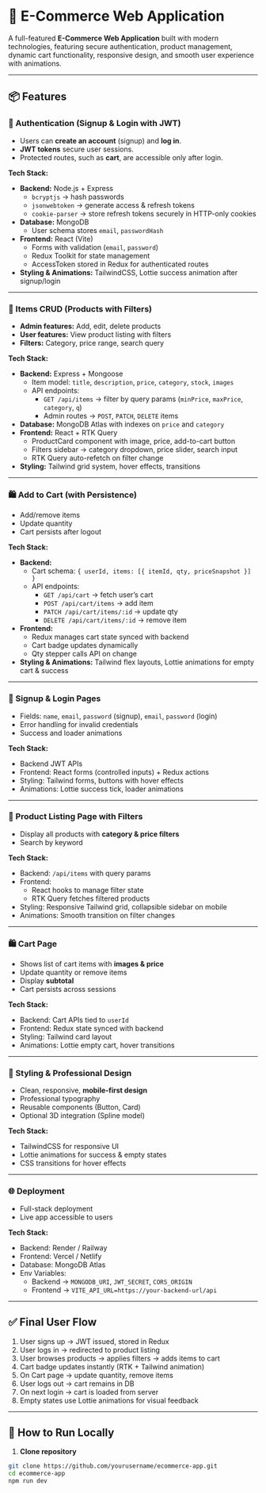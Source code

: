 # 🛒 E-Commerce Web Application

A full-featured **E-Commerce Web Application** built with modern technologies, featuring secure authentication, product management, dynamic cart functionality, responsive design, and smooth user experience with animations.

---

## 📦 Features

### 🔑 Authentication (Signup & Login with JWT)
- Users can **create an account** (signup) and **log in**.
- **JWT tokens** secure user sessions.
- Protected routes, such as **cart**, are accessible only after login.

**Tech Stack:**
- **Backend:** Node.js + Express
  - `bcryptjs` → hash passwords
  - `jsonwebtoken` → generate access & refresh tokens
  - `cookie-parser` → store refresh tokens securely in HTTP-only cookies
- **Database:** MongoDB
  - User schema stores `email`, `passwordHash`
- **Frontend:** React (Vite)
  - Forms with validation (`email`, `password`)
  - Redux Toolkit for state management
  - AccessToken stored in Redux for authenticated routes
- **Styling & Animations:** TailwindCSS, Lottie success animation after signup/login

---

### 🛒 Items CRUD (Products with Filters)
- **Admin features:** Add, edit, delete products
- **User features:** View product listing with filters
- **Filters:** Category, price range, search query

**Tech Stack:**
- **Backend:** Express + Mongoose
  - Item model: `title`, `description`, `price`, `category`, `stock`, `images`
  - API endpoints:
    - `GET /api/items` → filter by query params (`minPrice`, `maxPrice`, `category`, `q`)
    - Admin routes → `POST`, `PATCH`, `DELETE` items
- **Database:** MongoDB Atlas with indexes on `price` and `category`
- **Frontend:** React + RTK Query
  - ProductCard component with image, price, add-to-cart button
  - Filters sidebar → category dropdown, price slider, search input
  - RTK Query auto-refetch on filter change
- **Styling:** Tailwind grid system, hover effects, transitions

---

### 🛍️ Add to Cart (with Persistence)
- Add/remove items
- Update quantity
- Cart persists after logout

**Tech Stack:**
- **Backend:**
  - Cart schema: `{ userId, items: [{ itemId, qty, priceSnapshot }] }`
  - API endpoints:
    - `GET /api/cart` → fetch user’s cart
    - `POST /api/cart/items` → add item
    - `PATCH /api/cart/items/:id` → update qty
    - `DELETE /api/cart/items/:id` → remove item
- **Frontend:**
  - Redux manages cart state synced with backend
  - Cart badge updates dynamically
  - Qty stepper calls API on change
- **Styling & Animations:** Tailwind flex layouts, Lottie animations for empty cart & success

---

### 📃 Signup & Login Pages
- Fields: `name`, `email`, `password` (signup), `email`, `password` (login)
- Error handling for invalid credentials
- Success and loader animations

**Tech Stack:**
- Backend JWT APIs
- Frontend: React forms (controlled inputs) + Redux actions
- Styling: Tailwind forms, buttons with hover effects
- Animations: Lottie success tick, loader animations

---

### 🛒 Product Listing Page with Filters
- Display all products with **category & price filters**
- Search by keyword

**Tech Stack:**
- Backend: `/api/items` with query params
- Frontend:
  - React hooks to manage filter state
  - RTK Query fetches filtered products
- Styling: Responsive Tailwind grid, collapsible sidebar on mobile
- Animations: Smooth transition on filter changes

---

### 🛍️ Cart Page
- Shows list of cart items with **images & price**
- Update quantity or remove items
- Display **subtotal**
- Cart persists across sessions

**Tech Stack:**
- Backend: Cart APIs tied to `userId`
- Frontend: Redux state synced with backend
- Styling: Tailwind card layout
- Animations: Lottie empty cart, hover transitions

---

### 🎨 Styling & Professional Design
- Clean, responsive, **mobile-first design**
- Professional typography
- Reusable components (Button, Card)
- Optional 3D integration (Spline model)

**Tech Stack:**
- TailwindCSS for responsive UI
- Lottie animations for success & empty states
- CSS transitions for hover effects

---

### 🌐 Deployment
- Full-stack deployment
- Live app accessible to users

**Tech Stack:**
- Backend: Render / Railway
- Frontend: Vercel / Netlify
- Database: MongoDB Atlas
- Env Variables:
  - Backend → `MONGODB_URI`, `JWT_SECRET`, `CORS_ORIGIN`
  - Frontend → `VITE_API_URL=https://your-backend-url/api`

---

## ✅ Final User Flow
1. User signs up → JWT issued, stored in Redux
2. User logs in → redirected to product listing
3. User browses products → applies filters → adds items to cart
4. Cart badge updates instantly (RTK + Tailwind animation)
5. On Cart page → update quantity, remove items
6. User logs out → cart remains in DB
7. On next login → cart is loaded from server
8. Empty states use Lottie animations for visual feedback


---

## 🚀 How to Run Locally

1. **Clone repository**
```bash
git clone https://github.com/yourusername/ecommerce-app.git
cd ecommerce-app
npm run dev



